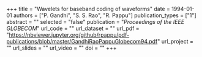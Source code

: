 +++
title = "Wavelets for baseband coding of waveforms"
date = 1994-01-01
authors = ["P. Gandhi", "S. S. Rao", "R. Pappu"]
publication_types = ["1"]
abstract = ""
selected = "false"
publication = "*Proceedings of the IEEE GLOBECOM*"
url_code = ""
url_dataset = ""
url_pdf = "https://nbviewer.jupyter.org/github/rpappu/pdf-publications/blob/master/GandhiRaoPappuGlobecom94.pdf"
url_project = ""
url_slides = ""
url_video = ""
doi = ""
+++
